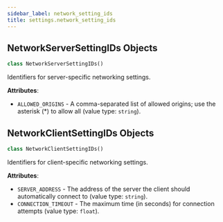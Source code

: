 ```yaml
---
sidebar_label: network_setting_ids
title: settings.network_setting_ids
---
```


## NetworkServerSettingIDs Objects

```python
class NetworkServerSettingIDs()
```

Identifiers for server-specific networking settings.

**Attributes**:

- `ALLOWED_ORIGINS` - A comma-separated list of allowed origins; use the asterisk (*) to allow all (value type: ``string``).

## NetworkClientSettingIDs Objects

```python
class NetworkClientSettingIDs()
```

Identifiers for client-specific networking settings.

**Attributes**:

- `SERVER_ADDRESS` - The address of the server the client should automatically connect to (value type: ``string``).
- `CONNECTION_TIMEOUT` - The maximum time (in seconds) for connection attempts (value type: ``float``).

